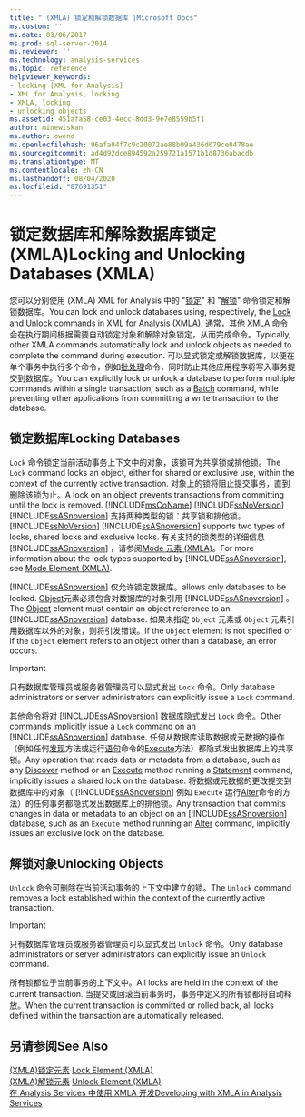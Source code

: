 ```yaml
---
title: " (XMLA) 锁定和解锁数据库 |Microsoft Docs"
ms.custom: ''
ms.date: 03/06/2017
ms.prod: sql-server-2014
ms.reviewer: ''
ms.technology: analysis-services
ms.topic: reference
helpviewer_keywords:
- locking [XML for Analysis]
- XML for Analysis, locking
- XMLA, locking
- unlocking objects
ms.assetid: 451afa58-ce03-4ecc-8dd3-9e7e8559b5f1
author: minewiskan
ms.author: owend
ms.openlocfilehash: 96afa94f7c9c20072ae88b09a436d079ce0478ae
ms.sourcegitcommit: ad4d92dce894592a259721a1571b1d8736abacdb
ms.translationtype: MT
ms.contentlocale: zh-CN
ms.lasthandoff: 08/04/2020
ms.locfileid: "87691351"
---
```

# <a name="locking-and-unlocking-databases-xmla"></a><span data-ttu-id="a9792-102">锁定数据库和解除数据库锁定 (XMLA)</span><span class="sxs-lookup"><span data-stu-id="a9792-102">Locking and Unlocking Databases (XMLA)</span></span>
  <span data-ttu-id="a9792-103">您可以分别使用 (XMLA) XML for Analysis 中的 "[锁定](https://docs.microsoft.com/bi-reference/xmla/xml-elements-commands/lock-element-xmla)" 和 "[解锁](https://docs.microsoft.com/bi-reference/xmla/xml-elements-commands/lock-element-xmla)" 命令锁定和解锁数据库。</span><span class="sxs-lookup"><span data-stu-id="a9792-103">You can lock and unlock databases using, respectively, the [Lock](https://docs.microsoft.com/bi-reference/xmla/xml-elements-commands/lock-element-xmla) and [Unlock](https://docs.microsoft.com/bi-reference/xmla/xml-elements-commands/lock-element-xmla) commands in XML for Analysis (XMLA).</span></span> <span data-ttu-id="a9792-104">通常，其他 XMLA 命令会在执行期间根据需要自动锁定对象和解除对象锁定，从而完成命令。</span><span class="sxs-lookup"><span data-stu-id="a9792-104">Typically, other XMLA commands automatically lock and unlock objects as needed to complete the command during execution.</span></span> <span data-ttu-id="a9792-105">可以显式锁定或解锁数据库，以便在单个事务中执行多个命令，例如[批处理](https://docs.microsoft.com/bi-reference/xmla/xml-elements-commands/batch-element-xmla)命令，同时防止其他应用程序将写入事务提交到数据库。</span><span class="sxs-lookup"><span data-stu-id="a9792-105">You can explicitly lock or unlock a database to perform multiple commands within a single transaction, such as a [Batch](https://docs.microsoft.com/bi-reference/xmla/xml-elements-commands/batch-element-xmla) command, while preventing other applications from committing a write transaction to the database.</span></span>  
  
## <a name="locking-databases"></a><span data-ttu-id="a9792-106">锁定数据库</span><span class="sxs-lookup"><span data-stu-id="a9792-106">Locking Databases</span></span>  
 <span data-ttu-id="a9792-107">`Lock` 命令锁定当前活动事务上下文中的对象，该锁可为共享锁或排他锁。</span><span class="sxs-lookup"><span data-stu-id="a9792-107">The `Lock` command locks an object, either for shared or exclusive use, within the context of the currently active transaction.</span></span> <span data-ttu-id="a9792-108">对象上的锁将阻止提交事务，直到删除该锁为止。</span><span class="sxs-lookup"><span data-stu-id="a9792-108">A lock on an object prevents transactions from committing until the lock is removed.</span></span> [!INCLUDE[msCoName](../../includes/msconame-md.md)] <span data-ttu-id="a9792-109">[!INCLUDE[ssNoVersion](../../includes/ssnoversion-md.md)] [!INCLUDE[ssASnoversion](../../includes/ssasnoversion-md.md)] 支持两种类型的锁：共享锁和排他锁。</span><span class="sxs-lookup"><span data-stu-id="a9792-109">[!INCLUDE[ssNoVersion](../../includes/ssnoversion-md.md)] [!INCLUDE[ssASnoversion](../../includes/ssasnoversion-md.md)] supports two types of locks, shared locks and exclusive locks.</span></span> <span data-ttu-id="a9792-110">有关支持的锁类型的详细信息 [!INCLUDE[ssASnoversion](../../includes/ssasnoversion-md.md)] ，请参阅[Mode 元素 &#40;XMLA&#41;](https://docs.microsoft.com/bi-reference/xmla/xml-elements-properties/mode-element-xmla)。</span><span class="sxs-lookup"><span data-stu-id="a9792-110">For more information about the lock types supported by [!INCLUDE[ssASnoversion](../../includes/ssasnoversion-md.md)], see [Mode Element &#40;XMLA&#41;](https://docs.microsoft.com/bi-reference/xmla/xml-elements-properties/mode-element-xmla).</span></span>  
  
 [!INCLUDE[ssASnoversion](../../includes/ssasnoversion-md.md)] <span data-ttu-id="a9792-111">仅允许锁定数据库。</span><span class="sxs-lookup"><span data-stu-id="a9792-111">allows only databases to be locked.</span></span> <span data-ttu-id="a9792-112">[Object](https://docs.microsoft.com/bi-reference/xmla/xml-elements-properties/object-element-xmla)元素必须包含对数据库的对象引用 [!INCLUDE[ssASnoversion](../../includes/ssasnoversion-md.md)] 。</span><span class="sxs-lookup"><span data-stu-id="a9792-112">The [Object](https://docs.microsoft.com/bi-reference/xmla/xml-elements-properties/object-element-xmla) element must contain an object reference to an [!INCLUDE[ssASnoversion](../../includes/ssasnoversion-md.md)] database.</span></span> <span data-ttu-id="a9792-113">如果未指定 `Object` 元素或 `Object` 元素引用数据库以外的对象，则将引发错误。</span><span class="sxs-lookup"><span data-stu-id="a9792-113">If the `Object` element is not specified or if the `Object` element refers to an object other than a database, an error occurs.</span></span>  
  
> [!IMPORTANT]  
>  <span data-ttu-id="a9792-114">只有数据库管理员或服务器管理员可以显式发出 `Lock` 命令。</span><span class="sxs-lookup"><span data-stu-id="a9792-114">Only database administrators or server administrators can explicitly issue a `Lock` command.</span></span>  
  
 <span data-ttu-id="a9792-115">其他命令将对 [!INCLUDE[ssASnoversion](../../includes/ssasnoversion-md.md)] 数据库隐式发出 `Lock` 命令。</span><span class="sxs-lookup"><span data-stu-id="a9792-115">Other commands implicitly issue a `Lock` command on an [!INCLUDE[ssASnoversion](../../includes/ssasnoversion-md.md)] database.</span></span> <span data-ttu-id="a9792-116">任何从数据库读取数据或元数据的操作（例如任何[发现](https://docs.microsoft.com/bi-reference/xmla/xml-elements-methods-discover)方法或运行[语句](https://docs.microsoft.com/bi-reference/xmla/xml-elements-commands/statement-element-xmla)命令的[Execute](https://docs.microsoft.com/bi-reference/xmla/xml-elements-methods-execute)方法）都隐式发出数据库上的共享锁。</span><span class="sxs-lookup"><span data-stu-id="a9792-116">Any operation that reads data or metadata from a database, such as any [Discover](https://docs.microsoft.com/bi-reference/xmla/xml-elements-methods-discover) method or an [Execute](https://docs.microsoft.com/bi-reference/xmla/xml-elements-methods-execute) method running a [Statement](https://docs.microsoft.com/bi-reference/xmla/xml-elements-commands/statement-element-xmla) command, implicitly issues a shared lock on the database.</span></span> <span data-ttu-id="a9792-117">将数据或元数据的更改提交到数据库中的对象（ [!INCLUDE[ssASnoversion](../../includes/ssasnoversion-md.md)] 例如 `Execute` 运行[Alter](https://docs.microsoft.com/bi-reference/xmla/xml-elements-commands/alter-element-xmla)命令的方法）的任何事务都隐式发出数据库上的排他锁。</span><span class="sxs-lookup"><span data-stu-id="a9792-117">Any transaction that commits changes in data or metadata to an object on an [!INCLUDE[ssASnoversion](../../includes/ssasnoversion-md.md)] database, such as an `Execute` method running an [Alter](https://docs.microsoft.com/bi-reference/xmla/xml-elements-commands/alter-element-xmla) command, implicitly issues an exclusive lock on the database.</span></span>  
  
## <a name="unlocking-objects"></a><span data-ttu-id="a9792-118">解锁对象</span><span class="sxs-lookup"><span data-stu-id="a9792-118">Unlocking Objects</span></span>  
 <span data-ttu-id="a9792-119">`Unlock` 命令可删除在当前活动事务的上下文中建立的锁。</span><span class="sxs-lookup"><span data-stu-id="a9792-119">The `Unlock` command removes a lock established within the context of the currently active transaction.</span></span>  
  
> [!IMPORTANT]  
>  <span data-ttu-id="a9792-120">只有数据库管理员或服务器管理员可以显式发出 `Unlock` 命令。</span><span class="sxs-lookup"><span data-stu-id="a9792-120">Only database administrators or server administrators can explicitly issue an `Unlock` command.</span></span>  
  
 <span data-ttu-id="a9792-121">所有锁都位于当前事务的上下文中。</span><span class="sxs-lookup"><span data-stu-id="a9792-121">All locks are held in the context of the current transaction.</span></span> <span data-ttu-id="a9792-122">当提交或回滚当前事务时，事务中定义的所有锁都将自动释放。</span><span class="sxs-lookup"><span data-stu-id="a9792-122">When the current transaction is committed or rolled back, all locks defined within the transaction are automatically released.</span></span>  
  
## <a name="see-also"></a><span data-ttu-id="a9792-123">另请参阅</span><span class="sxs-lookup"><span data-stu-id="a9792-123">See Also</span></span>  
 <span data-ttu-id="a9792-124">[&#40;XMLA&#41;锁定元素](https://docs.microsoft.com/bi-reference/xmla/xml-elements-commands/lock-element-xmla) </span><span class="sxs-lookup"><span data-stu-id="a9792-124">[Lock Element &#40;XMLA&#41;](https://docs.microsoft.com/bi-reference/xmla/xml-elements-commands/lock-element-xmla) </span></span>  
 <span data-ttu-id="a9792-125">[&#40;XMLA&#41;解锁元素](https://docs.microsoft.com/bi-reference/xmla/xml-elements-commands/lock-element-xmla) </span><span class="sxs-lookup"><span data-stu-id="a9792-125">[Unlock Element &#40;XMLA&#41;](https://docs.microsoft.com/bi-reference/xmla/xml-elements-commands/lock-element-xmla) </span></span>  
 [<span data-ttu-id="a9792-126">在 Analysis Services 中使用 XMLA 开发</span><span class="sxs-lookup"><span data-stu-id="a9792-126">Developing with XMLA in Analysis Services</span></span>](developing-with-xmla-in-analysis-services.md)  
  
  
